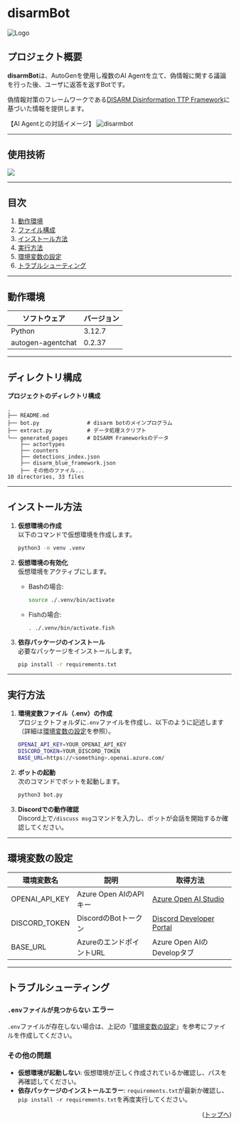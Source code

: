 # disarmBot

![Logo](https://github.com/user-attachments/assets/047ae510-c961-4b9a-b7c5-fa62c0a6b09f)

<div id="top"></div>

## プロジェクト概要

**disarmBot**は、AutoGenを使用し複数のAI Agentを立て、偽情報に関する議論を行った後、ユーザに返答を返すBotです。

偽情報対策のフレームワークである[DISARM Disinformation TTP Framework](https://github.com/DISARMFoundation/DISARMframeworks?tab=readme-ov-file)に基づいた情報を提供します。

【AI Agentとの対話イメージ】
![disarmbot](https://github.com/user-attachments/assets/6506ce32-7c50-4758-ac96-7a040e7ba8ea)



---

## 使用技術

<!-- シールド一覧 -->
<!-- 該当するプロジェクトの中から任意のものを選ぶ-->
<p style="display: inline">
  <!-- バックエンドの言語一覧 -->
  <img src="https://img.shields.io/badge/-Python-F2C63C.svg?logo=python&style=for-the-badge">
</p>

---

## 目次

1. [動作環境](#動作環境)
2. [ファイル構成](#ファイル構成)
3. [インストール方法](#インストール方法)
4. [実行方法](#実行方法)
5. [環境変数の設定](#環境変数の設定)
6. [トラブルシューティング](#トラブルシューティング)

---

## 動作環境

| ソフトウェア           | バージョン |
| ---------------------- | ---------- |
| Python                 | 3.12.7     |
| autogen-agentchat      | 0.2.37     |

---

## ディレクトリ構成

**プロジェクトのディレクトリ構成**

```plaintext
.
├── README.md
├── bot.py               # disarm botのメインプログラム
├── extract.py           # データ処理スクリプト
└── generated_pages      # DISARM Frameworksのデータ
    ├── actortypes
    ├── counters
    ├── detections_index.json
    ├── disarm_blue_framework.json
    ├── その他のファイル...
10 directories, 33 files
```

---

## インストール方法

1. **仮想環境の作成**  
   以下のコマンドで仮想環境を作成します。

   ```bash
   python3 -m venv .venv
   ```

2. **仮想環境の有効化**  
   仮想環境をアクティブにします。

   - Bashの場合:
     ```bash
     source ./.venv/bin/activate
     ```

   - Fishの場合:
     ```fish
     . ./.venv/bin/activate.fish
     ```

3. **依存パッケージのインストール**  
   必要なパッケージをインストールします。

   ```bash
   pip install -r requirements.txt
   ```

---

## 実行方法

1. **環境変数ファイル（.env）の作成**  
   プロジェクトフォルダに`.env`ファイルを作成し、以下のように記述します（詳細は[環境変数の設定](#環境変数の設定)を参照）。

   ```bash
   OPENAI_API_KEY=YOUR_OPENAI_API_KEY
   DISCORD_TOKEN=YOUR_DISCORD_TOKEN
   BASE_URL=https://<something>.openai.azure.com/
   ```

2. **ボットの起動**  
   次のコマンドでボットを起動します。

   ```bash
   python3 bot.py
   ```

3. **Discordでの動作確認**  
   Discord上で`/discuss msg`コマンドを入力し、ボットが会話を開始するか確認してください。

---

## 環境変数の設定

| 環境変数名            | 説明                         | 取得方法                          |
| ---------------------- | ---------------------------- | --------------------------------- |
| OPENAI_API_KEY         | Azure Open AIのAPIキー       | [Azure Open AI Studio](https://azure.microsoft.com/) |
| DISCORD_TOKEN          | DiscordのBotトークン         | [Discord Developer Portal](https://discord.com/developers/applications) |
| BASE_URL               | AzureのエンドポイントURL     | Azure Open AIのDevelopタブ      |

---

## トラブルシューティング

### `.envファイルが見つからない` エラー

`.env`ファイルが存在しない場合は、上記の「[環境変数の設定](#環境変数の設定)」を参考にファイルを作成してください。

### その他の問題

- **仮想環境が起動しない**: 仮想環境が正しく作成されているか確認し、パスを再確認してください。
- **依存パッケージのインストールエラー**: `requirements.txt`が最新か確認し、`pip install -r requirements.txt`を再度実行してください。

<p align="right">(<a href="#top">トップへ</a>)</p>
